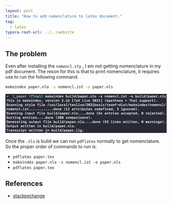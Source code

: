 ```yaml
---
layout: post
title: "How to add nomenclature to latex document."
tag: 
  - latex
typora-root-url: ../../website
---
```


## The problem 

Even after installing the `nomencl.sty` , I am not getting nomenclature in my pdf document. The reson for this is that to print nomenclature, it requires use to run the following command.

```bash
makeindex paper.nlo -s nomencl.ist -o paper.nls
```

![image-20211108111443455](/assets/images/image-20211108111443455.png)

Once the `.nls` is build we can run `pdflatex` normally to get nomenclature. So the proper order of commands to run is:

- `pdflatex paper.tex`
- `makeindex paper.nlo -s nomencl.ist -o paper.nls`
- `pdflatex paper.tex`

## References

- [stackexchange](https://tex.stackexchange.com/questions/62061/problem-with-the-nomenclature)

